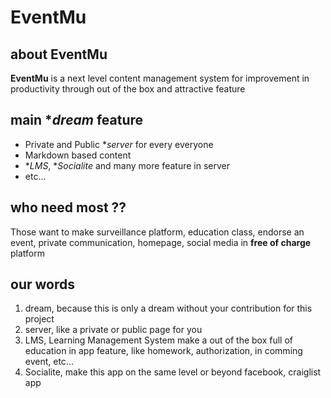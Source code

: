 # EventMu

## about EventMu

**EventMu** is a next level content management system for improvement in productivity through out of the box and attractive feature

## main \**dream* feature

- Private and Public \**server* for every everyone
- Markdown based content
- \**LMS*, \**Socialite* and many more feature in server
- etc...

## who need most ??

Those want to make surveillance platform, education class, endorse an event, private communication, homepage, social media in **free of charge** platform

## our words
1. dream, because this is only a dream without your contribution for this project
2. server, like a private or public page for you
3. LMS, Learning Management System make a out of the box full of education in app feature, like homework, authorization, in comming event, etc...
4. Socialite, make this app on the same level or beyond facebook, craiglist app

